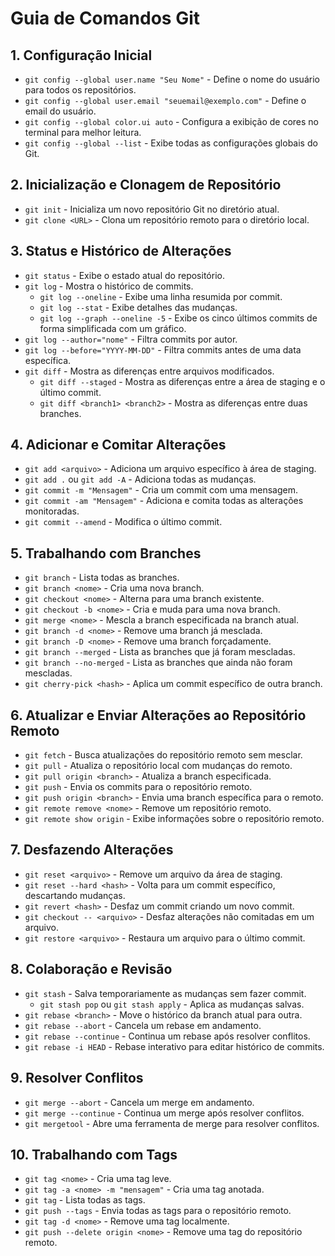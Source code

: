 # Guia de Comandos Git

## 1. Configuração Inicial

- `git config --global user.name "Seu Nome"` - Define o nome do usuário para todos os repositórios.
- `git config --global user.email "seuemail@exemplo.com"` - Define o email do usuário.
- `git config --global color.ui auto` - Configura a exibição de cores no terminal para melhor leitura.
- `git config --global --list` - Exibe todas as configurações globais do Git.

## 2. Inicialização e Clonagem de Repositório

- `git init` - Inicializa um novo repositório Git no diretório atual.
- `git clone <URL>` - Clona um repositório remoto para o diretório local.

## 3. Status e Histórico de Alterações

- `git status` - Exibe o estado atual do repositório.
- `git log` - Mostra o histórico de commits.
  - `git log --oneline` - Exibe uma linha resumida por commit.
  - `git log --stat` - Exibe detalhes das mudanças.
  - `git log --graph --oneline -5` - Exibe os cinco últimos commits de forma simplificada com um gráfico.
- `git log --author="nome"` - Filtra commits por autor.
- `git log --before="YYYY-MM-DD"` - Filtra commits antes de uma data específica.
- `git diff` - Mostra as diferenças entre arquivos modificados.
  - `git diff --staged` - Mostra as diferenças entre a área de staging e o último commit.
  - `git diff <branch1> <branch2>` - Mostra as diferenças entre duas branches.

## 4. Adicionar e Comitar Alterações

- `git add <arquivo>` - Adiciona um arquivo específico à área de staging.
- `git add .` ou `git add -A` - Adiciona todas as mudanças.
- `git commit -m "Mensagem"` - Cria um commit com uma mensagem.
- `git commit -am "Mensagem"` - Adiciona e comita todas as alterações monitoradas.
- `git commit --amend` - Modifica o último commit.

## 5. Trabalhando com Branches

- `git branch` - Lista todas as branches.
- `git branch <nome>` - Cria uma nova branch.
- `git checkout <nome>` - Alterna para uma branch existente.
- `git checkout -b <nome>` - Cria e muda para uma nova branch.
- `git merge <nome>` - Mescla a branch especificada na branch atual.
- `git branch -d <nome>` - Remove uma branch já mesclada.
- `git branch -D <nome>` - Remove uma branch forçadamente.
- `git branch --merged` - Lista as branches que já foram mescladas.
- `git branch --no-merged` - Lista as branches que ainda não foram mescladas.
- `git cherry-pick <hash>` - Aplica um commit específico de outra branch.

## 6. Atualizar e Enviar Alterações ao Repositório Remoto

- `git fetch` - Busca atualizações do repositório remoto sem mesclar.
- `git pull` - Atualiza o repositório local com mudanças do remoto.
- `git pull origin <branch>` - Atualiza a branch especificada.
- `git push` - Envia os commits para o repositório remoto.
- `git push origin <branch>` - Envia uma branch específica para o remoto.
- `git remote remove <nome>` - Remove um repositório remoto.
- `git remote show origin` - Exibe informações sobre o repositório remoto.

## 7. Desfazendo Alterações

- `git reset <arquivo>` - Remove um arquivo da área de staging.
- `git reset --hard <hash>` - Volta para um commit específico, descartando mudanças.
- `git revert <hash>` - Desfaz um commit criando um novo commit.
- `git checkout -- <arquivo>` - Desfaz alterações não comitadas em um arquivo.
- `git restore <arquivo>` - Restaura um arquivo para o último commit.

## 8. Colaboração e Revisão

- `git stash` - Salva temporariamente as mudanças sem fazer commit.
  - `git stash pop` ou `git stash apply` - Aplica as mudanças salvas.
- `git rebase <branch>` - Move o histórico da branch atual para outra.
- `git rebase --abort` - Cancela um rebase em andamento.
- `git rebase --continue` - Continua um rebase após resolver conflitos.
- `git rebase -i HEAD` - Rebase interativo para editar histórico de commits.

## 9. Resolver Conflitos

- `git merge --abort` - Cancela um merge em andamento.
- `git merge --continue` - Continua um merge após resolver conflitos.
- `git mergetool` - Abre uma ferramenta de merge para resolver conflitos.

## 10. Trabalhando com Tags

- `git tag <nome>` - Cria uma tag leve.
- `git tag -a <nome> -m "mensagem"` - Cria uma tag anotada.
- `git tag` - Lista todas as tags.
- `git push --tags` - Envia todas as tags para o repositório remoto.
- `git tag -d <nome>` - Remove uma tag localmente.
- `git push --delete origin <nome>` - Remove uma tag do repositório remoto.